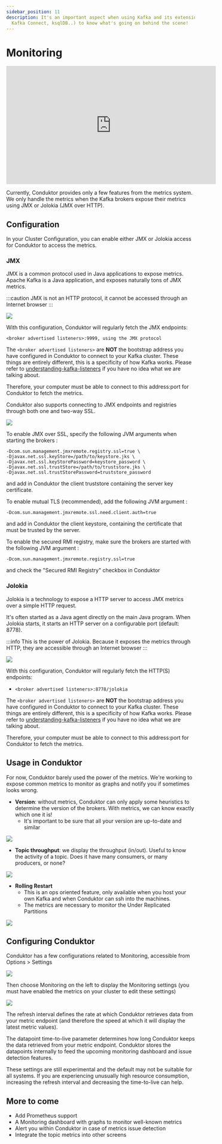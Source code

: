 ```yaml
---
sidebar_position: 11
description: It's an important aspect when using Kafka and its extensions (Kafka Streams,
  Kafka Connect, ksqlDB..) to know what's going on behind the scene!
---
```


# Monitoring

<iframe
  width="560"
  height="315"
  src="https://www.youtube.com/embed/Uuo-xyJup4M"
  title="YouTube video player"
  frameborder="0"
  allow="accelerometer; autoplay; clipboard-write; encrypted-media; gyroscope; picture-in-picture"
  allowfullscreen
></iframe>

Currently, Conduktor provides only a few features from the metrics system. We only handle the metrics when the Kafka brokers expose their metrics using JMX or Jolokia (JMX over HTTP).&#x20;

## Configuration

In your Cluster Configuration, you can enable either JMX or Jolokia access for Conduktor to access the metrics.

### JMX

JMX is a common protocol used in Java applications to expose metrics. Apache Kafka is a Java application, and exposes naturally tons of JMX metrics.

:::caution
JMX is not an HTTP protocol, it cannot be accessed through an Internet browser
:::

![](../assets/2021-02-03-14-04-03-metrics.png)

With this configuration, Conduktor will regularly fetch the JMX endpoints:

`<broker advertised listeners>:9999, using the JMX protocol`

The `<broker advertised listeners>` are **NOT** the bootstrap address you have configured in Conduktor to connect to your Kafka cluster. These things are entirely different, this is a specificity of how Kafka works. Please refer to [understanding-kafka-listeners](/desktop/kafka-cluster-connection/setting-up-a-connection-to-kafka/impossible-connection-setups#understanding-kafka-listeners) if you have no idea what we are talking about.

Therefore, your computer must be able to connect to this address:port for Conduktor to fetch the metrics.

Conduktor also supports connecting to JMX endpoints and registries through both one and two-way SSL.&#x20;

![](../assets/2021-02-03-14-47-56-metrics-ssl.png)

To enable JMX over SSL, specify the following JVM arguments when starting the brokers :&#x20;

```
-Dcom.sun.management.jmxremote.registry.ssl=true \
-Djavax.net.ssl.keyStore=/path/to/keystore.jks \
-Djavax.net.ssl.keyStorePassword=keystore_password \
-Djavax.net.ssl.trustStore=/path/to/truststore.jks \
-Djavax.net.ssl.trustStorePassword=truststore_password
```

and add in Conduktor the client truststore containing the server key certificate.

To enable mutual TLS (recommended), add the following JVM argument :

```
-Dcom.sun.management.jmxremote.ssl.need.client.auth=true
```

and add in Conduktor the client keystore, containing the certificate that must be trusted by the server.

To enable the secured RMI registry, make sure the brokers are started with the following JVM argument :

```
-Dcom.sun.management.jmxremote.registry.ssl=true
```

and check the "Secured RMI Registry" checkbox in Conduktor

### Jolokia

Jolokia is a technology to expose a HTTP server to access JMX metrics over a simple HTTP request.

It's often started as a Java agent directly on the main Java program. When Jolokia starts, it starts an HTTP server on a configurable port (default: 8778).

:::info
This is the power of Jolokia. Because it exposes the metrics through HTTP, they are accessible
through an Internet browser
:::

![](../assets/screenshot-2021-01-17-at-21.56.35.png)

With this configuration, Conduktor will regularly fetch the HTTP(S) endpoints:

- `<broker advertised listeners>:8778/jolokia`

The `<broker advertised listeners>` are **NOT** the bootstrap address you have configured in Conduktor to connect to your Kafka cluster. These things are entirely different, this is a specificity of how Kafka works. Please refer to [understanding-kafka-listeners](/desktop/kafka-cluster-connection/setting-up-a-connection-to-kafka/impossible-connection-setups#understanding-kafka-listeners) if you have no idea what we are talking about.

Therefore, your computer must be able to connect to this address:port for Conduktor to fetch the metrics.

## Usage in Conduktor

For now, Conduktor barely used the power of the metrics. We're working to expose common metrics to monitor as graphs and notify you if sometimes looks wrong.

- **Version**: without metrics, Conduktor can only apply some heuristics to determine the version of the brokers. With metrics, we can know exactly which one it is!
  - It's important to be sure that all your version are up-to-date and similar

![](../assets/screenshot-2021-01-18-at-00.08.51.png)

- **Topic throughput**: we display the throughput (in/out). Useful to know the activity of a topic. Does it have many consumers, or many producers, or none?

![](../assets/screenshot-2021-01-18-at-00.13.05.png)

- **Rolling Restart**
  - This is an ops oriented feature, only available when you host your own Kafka and when Conduktor can ssh into the machines.
  - The metrics are necessary to monitor the Under Replicated Partitions

![](../assets/screenshot-2021-01-18-at-00.15.37.png)

## Configuring Conduktor

Conduktor has a few configurations related to Monitoring, accessible from Options > Settings

![](../assets/settings-menu.png)

Then choose Monitoring on the left to display the Monitoring settings (you must have enabled the metrics on your cluster to edit these settings)

![](../assets/monitoring-settings-small.png)

The refresh interval defines the rate at which Conduktor retrieves data from your metric endpoint (and therefore the speed at which it will display the latest metric values).

The datapoint time-to-live parameter determines how long Conduktor keeps the data retrieved from your metric endpoint. Conduktor stores the datapoints internally to feed the upcoming monitoring dashboard and issue detection features.&#x20;

These settings are still experimental and the default may not be suitable for all systems. If you are experiencing unusually high resource consumption, increasing the refresh interval and decreasing the time-to-live can help.

## More to come

- Add Prometheus support
- A Monitoring dashboard with graphs to monitor well-known metrics
- Alert you within Conduktor in case of metrics issue detection
- Integrate the topic metrics into other screens

